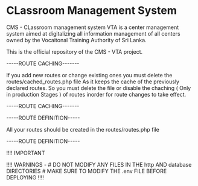 # CLassroom Management System
CMS - CLassroom management system VTA is a center management system aimed at digitalizing all information management of all centers owned by the Vocaitonal Training Authority of Sri Lanka.

This is the official repository of the CMS - VTA project.


-----ROUTE CACHING-------

If you add new routes or change existing ones you must delete the routes/cached_routes.php file
As it keeps the cache of the previously declared routes.
So you must delete the file or disable the chaching ( Only in production Stages ) of routes inorder for
route changes to take effect.

-----ROUTE CACHING-------

-----ROUTE DEFINITION-----

All your routes should be created in the routes/routes.php file

-----ROUTE DEFINITION-----

!!!! IMPORTANT

!!!! WARNINGS - 
    # DO NOT MODIFY ANY FILES IN THE http AND database DIRECTORIES 
    # MAKE SURE TO MODIFY THE .env FILE BEFORE DEPLOYING
!!!!
